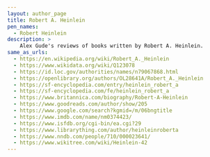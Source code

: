 ```yaml
---
layout: author_page
title: Robert A. Heinlein
pen_names:
  - Robert Heinlein
description: >
    Alex Gude's reviews of books written by Robert A. Heinlein.
same_as_urls:
  - https://en.wikipedia.org/wiki/Robert_A._Heinlein
  - https://www.wikidata.org/wiki/Q123078
  - https://id.loc.gov/authorities/names/n79067868.html
  - https://openlibrary.org/authors/OL28641A/Robert_A._Heinlein
  - https://sf-encyclopedia.com/entry/heinlein_robert_a
  - https://sf-encyclopedia.com/fe/heinlein_robert_a
  - https://www.britannica.com/biography/Robert-A-Heinlein
  - https://www.goodreads.com/author/show/205
  - https://www.google.com/search?kgmid=/m/06bngtitle
  - https://www.imdb.com/name/nm0374423/
  - https://www.isfdb.org/cgi-bin/ea.cgi?29
  - https://www.librarything.com/author/heinleinroberta
  - https://www.nndb.com/people/710/000023641/
  - https://www.wikitree.com/wiki/Heinlein-42
---
```

